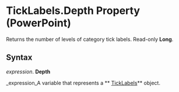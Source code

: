 
# TickLabels.Depth Property (PowerPoint)

Returns the number of levels of category tick labels. Read-only  **Long**.


## Syntax

 _expression_. **Depth**

 _expression_A variable that represents a  ** [TickLabels](2ba878bf-3a76-1350-2bd4-615c2520f042.md)** object.

